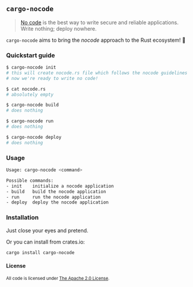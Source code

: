 ## `cargo-nocode`

> [No code](https://github.com/kelseyhightower/nocode) is the best way to write secure and reliable applications. Write nothing; deploy nowhere.

`cargo-nocode` aims to bring the _nocode_ approach to the Rust ecosystem! 🦀

### Quickstart guide

```sh
$ cargo-nocode init
# this will create nocode.rs file which follows the nocode guidelines
# now we're ready to write no code!

$ cat nocode.rs
# absolutely empty

$ cargo-nocode build
# does nothing

$ cargo-nocode run
# does nothing

$ cargo-nocode deploy
# does nothing
```

### Usage

```sh
Usage: cargo-nocode <command>

Possible commands:
- init    initialize a nocode application
- build   build the nocode application
- run     run the nocode application
- deploy  deploy the nocode application
```

### Installation

Just close your eyes and pretend.

Or you can install from crates.io:

```sh
cargo install cargo-nocode
```

#### License

<sup>
All code is licensed under <a href="LICENSE">The Apache 2.0 License</a>.
</sup>
